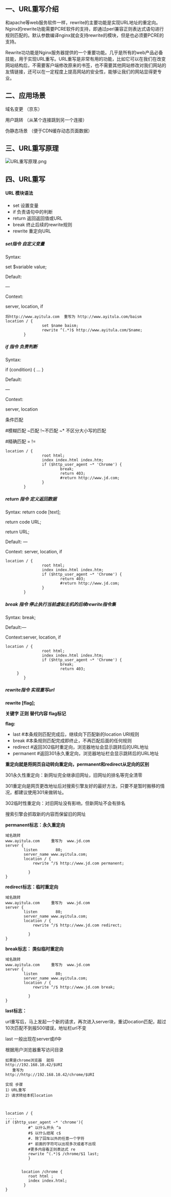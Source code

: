 ## 一、URL重写介绍

和apache等web服务软件一样，rewrite的主要功能是实现URL地址的重定向。Nginx的rewrite功能需要PCRE软件的支持，即通过perl兼容正则表达式语句进行规则匹配的。默认参数编译nginx就会支持rewrite的模块，但是也必须要PCRE的支持。

Rewrite功功能是Nginx服务器提供的一个重要功能。几乎是所有的web产品必备技能，用于实现URL重写。URL重写是非常有用的功能，比如它可以在我们在改变网站结构后，不需要客户端修改原来的书签，也不需要其他网站修改对我们网站的友情链接，还可以在一定程度上提高网站的安全性，能够让我们的网站显得更专业。

## 二、应用场景

域名变更 （京东）

用户跳转 （从某个连接跳到另一个连接）

伪静态场景 （便于CDN缓存动态页面数据）

## 三、URL重写原理

![URL重写原理.png](https://www.zutuanxue.com:8000/static/media/images/2020/10/19/1603105353682.png)

## 四、URL重写

#### URL 模块语法

- set 设置变量
- if 负责语句中的判断
- return 返回返回值或URL
- break 终止后续的rewrite规则
- rewrite 重定向URL

##### set指令 自定义变量

Syntax:

set $variable value;

Default:

—

Context:

server, location, if

```
将http://www.ayitula.com  重写为 http://www.ayitula.com/baism
location / {
                set $name baism;
                rewrite ^(.*)$ http://www.ayitula.com/$name;
        }
```

##### if 指令 负责判断

Syntax:

if (condition) { … }

Default:

—

Context:

server, location

条件匹配

\#模糊匹配 ~匹配 !~不匹配 ~* 不区分大小写的匹配

\#精确匹配 = !=

```
location / {
                root html;
                index index.html index.htm;
                if ($http_user_agent ~* 'Chrome') {
                        break;
                        return 403;
                        #return http://www.jd.com;
                }
        }
```

##### return 指令 定义返回数据

Syntax: return code [text];

return code URL;

return URL;

Default: —

Context: server, location, if

```
location / {
                root html;
                index index.html index.htm;
                if ($http_user_agent ~* 'Chrome') {
                        return 403;
                        #return http://www.jd.com;
                }
        }
```

##### break 指令 停止执行当前虚拟主机的后续rewrite指令集

Syntax: break;

Default:—

Context:server, location, if

```
location / {
                root html;
                index index.html index.htm;
                if ($http_user_agent ~* 'Chrome') {
                        break;
                        return 403;
     }
        }
```

##### rewrite指令 实现重写url

**rewrite <regex> <replacement> [flag];**

**关键字 正则 替代内容 flag标记**

**flag:**

- last #本条规则匹配完成后，继续向下匹配新的location URI规则
- break #本条规则匹配完成即终止，不再匹配后面的任何规则
- redirect #返回302临时重定向，浏览器地址会显示跳转后的URL地址
- permanent #返回301永久重定向，浏览器地址栏会显示跳转后的URL地址

**重定向就是将网页自动转向重定向，permanent和redirect从定向的区别**

301永久性重定向：新网址完全继承旧网址，旧网址的排名等完全清零

301重定向是网页更改地址后对搜索引擎友好的最好方法，只要不是暂时搬移的情况，都建议使用301来做转址。

302临时性重定向：对旧网址没有影响，但新网址不会有排名

搜索引擎会抓取新的内容而保留旧的网址

**permanent标志：永久重定向**

```
域名跳转
www.ayitula.com     重写为  www.jd.com
server {
        listen        80;
        server_name www.ayitula.com;
        location / {
            rewrite ^/$ http://www.jd.com permanent;

          }
}
```

**redirect标志：临时重定向**

```
域名跳转
www.ayitula.com     重写为  www.jd.com
server {
        listen        80;
        server_name www.ayitula.com;
        location / {
            rewrite ^/$ http://www.jd.com redirect;

          }
}
```

**break标志： 类似临时重定向**

```
域名跳转
www.ayitula.com     重写为  www.jd.com
server {
        listen        80;
        server_name www.ayitula.com;
        location / {
            rewrite ^/$ http://www.jd.com break;

          }
}
```

**last标志：**

url重写后，马上发起一个新的请求，再次进入server块，重试location匹配，超过10次匹配不到报500错误，地址栏url不变

last 一般出现在server或if中

根据用户浏览器重写访问目录

```
如果是chrome浏览器  就将  
http://192.168.10.42/$URI
   重写为  
http://http://192.168.10.42/chrome/$URI

实现 步骤
1）URL重写
2）请求转给本机location



location / {
.....
if ($http_user_agent ~* 'chrome'){
          #^ 以什么开头 ^a
          #$ 以什么结尾 c$
          #. 除了回车以外的任意一个字符
          #* 前面的字符可以出现多次或者不出现
          #更多内容看正则表达式 re
          rewrite ^(.*)$ /chrome/$1 last;
          }


       location /chrome {
          root html ;
          index index.html;
        }
}
```